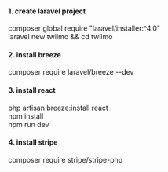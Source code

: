 #### 1. create laravel project <br>
composer global require "laravel/installer:^4.0" <br>
laravel new twilmo && cd twilmo

#### 2. install breeze
composer require laravel/breeze --dev

#### 3. install react
php artisan breeze:install react <br>
npm install     <br>
npm run dev     <br>

#### 4. install stripe
composer require stripe/stripe-php


